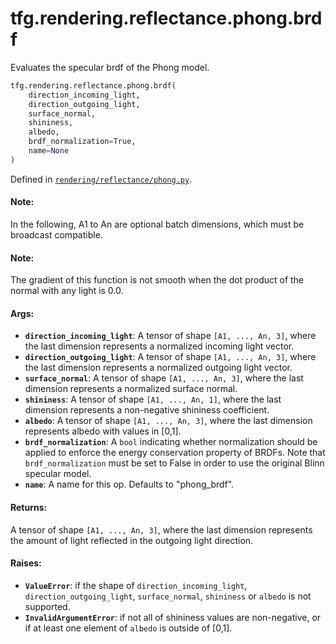 <div itemscope itemtype="http://developers.google.com/ReferenceObject">
<meta itemprop="name" content="tfg.rendering.reflectance.phong.brdf" />
<meta itemprop="path" content="Stable" />
</div>

# tfg.rendering.reflectance.phong.brdf

Evaluates the specular brdf of the Phong model.

``` python
tfg.rendering.reflectance.phong.brdf(
    direction_incoming_light,
    direction_outgoing_light,
    surface_normal,
    shininess,
    albedo,
    brdf_normalization=True,
    name=None
)
```



Defined in [`rendering/reflectance/phong.py`](https://github.com/tensorflow/graphics/blob/master/tensorflow_graphics/rendering/reflectance/phong.py).

<!-- Placeholder for "Used in" -->

#### Note:

In the following, A1 to An are optional batch dimensions, which must be
broadcast compatible.


#### Note:

The gradient of this function is not smooth when the dot product of the
normal with any light is 0.0.


#### Args:

* <b>`direction_incoming_light`</b>: A tensor of shape `[A1, ..., An, 3]`, where the
  last dimension represents a normalized incoming light vector.
* <b>`direction_outgoing_light`</b>: A tensor of shape `[A1, ..., An, 3]`, where the
  last dimension represents a normalized outgoing light vector.
* <b>`surface_normal`</b>: A tensor of shape `[A1, ..., An, 3]`, where the last
  dimension represents a normalized surface normal.
* <b>`shininess`</b>: A tensor of shape `[A1, ..., An, 1]`, where the last dimension
  represents a non-negative shininess coefficient.
* <b>`albedo`</b>: A tensor of shape `[A1, ..., An, 3]`, where the last dimension
  represents albedo with values in [0,1].
* <b>`brdf_normalization`</b>: A `bool` indicating whether normalization should be
  applied to enforce the energy conservation property of BRDFs. Note that
  `brdf_normalization` must be set to False in order to use the original
  Blinn specular model.
* <b>`name`</b>: A name for this op. Defaults to "phong_brdf".


#### Returns:

A tensor of shape `[A1, ..., An, 3]`, where the last dimension represents
  the amount of light reflected in the outgoing light direction.


#### Raises:

* <b>`ValueError`</b>: if the shape of `direction_incoming_light`,
`direction_outgoing_light`, `surface_normal`, `shininess` or `albedo` is not
supported.
* <b>`InvalidArgumentError`</b>: if not all of shininess values are non-negative, or if
at least one element of `albedo` is outside of [0,1].